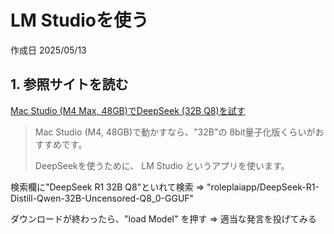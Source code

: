 # LM Studioを使う

作成日 2025/05/13

## 1. 参照サイトを読む

[Mac Studio (M4 Max, 48GB)でDeepSeek (32B Q8)を試す](https://note.com/ari_gadgeter/n/nb43cbf0e4662)

> Mac Studio (M4, 48GB)で動かすなら、"32B"の 8bit量子化版くらいがおすすめです。
>
> DeepSeekを使うために、 LM Studio というアプリを使います。
>

検索欄に"DeepSeek R1 32B Q8"といれて検索 => "roleplaiapp/DeepSeek-R1-Distill-Qwen-32B-Uncensored-Q8_0-GGUF"

ダウンロードが終わったら、"load Model" を押す => 適当な発言を投げてみる
